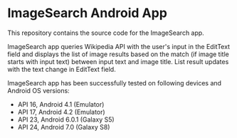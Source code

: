 # ImageSearch Android App

This repository contains the source code for the ImageSearch app.

ImageSearch app queries Wikipedia API with the user's input in the EditText field and displays the list of image results based on the match (if image title starts with input text) between input text and image title. List result updates with the text change in EditText field.

ImageSearch app has been successfully tested on following devices and Android OS versions:
- API 16, Android 4.1 (Emulator)
- API 17, Android 4.2 (Emulator)
- API 23, Android 6.0.1 (Galaxy S5)
- API 24, Android 7.0 (Galaxy S8)
